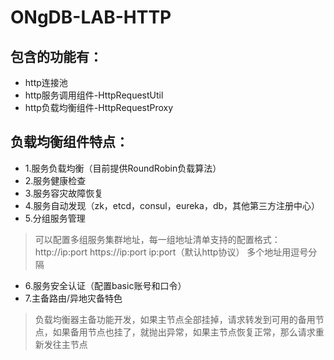 # ONgDB-LAB-HTTP
## 包含的功能有：
- http连接池
- http服务调用组件-HttpRequestUtil
- http负载均衡组件-HttpRequestProxy
## 负载均衡组件特点：
- 1.服务负载均衡（目前提供RoundRobin负载算法）
- 2.服务健康检查
- 3.服务容灾故障恢复
- 4.服务自动发现（zk，etcd，consul，eureka，db，其他第三方注册中心）
- 5.分组服务管理
 >可以配置多组服务集群地址，每一组地址清单支持的配置格式：http://ip:port    https://ip:port    ip:port（默认http协议）    多个地址用逗号分隔
- 6.服务安全认证（配置basic账号和口令）
- 7.主备路由/异地灾备特色
 >负载均衡器主备功能开发，如果主节点全部挂掉，请求转发到可用的备用节点，如果备用节点也挂了，就抛出异常，如果主节点恢复正常，那么请求重新发往主节点 



